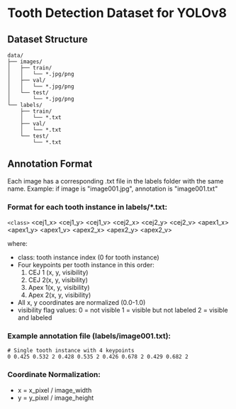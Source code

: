 # Tooth Detection Dataset for YOLOv8

## Dataset Structure

```
data/
├── images/
│   ├── train/
│   │   └── *.jpg/png  
│   ├── val/
│   │   └── *.jpg/png
│   └── test/
│       └── *.jpg/png
└── labels/
    ├── train/
    │   └── *.txt  
    ├── val/
    │   └── *.txt
    └── test/
        └── *.txt
```

## Annotation Format

Each image has a corresponding .txt file in the labels folder with the same name.
Example: if image is "image001.jpg", annotation is "image001.txt"

### Format for each tooth instance in labels/*.txt:

`<class>` <cej1_x> <cej1_y> <cej1_v> <cej2_x> <cej2_y> <cej2_v> <apex1_x> <apex1_y> <apex1_v> <apex2_x> <apex2_y> <apex2_v>

where:

- class: tooth instance index (0 for tooth instance)
- Four keypoints per tooth instance in this order:
  1. CEJ 1 (x, y, visibility)
  2. CEJ  2(x, y, visibility)
  3. Apex 1(x, y, visibility)
  4. Apex  2(x, y, visibility)
- All x, y coordinates are normalized (0.0-1.0)
- visibility flag values:
  0 = not visible
  1 = visible but not labeled
  2 = visible and labeled

### Example annotation file (labels/image001.txt):

```
# Single tooth instance with 4 keypoints 
0 0.425 0.532 2 0.428 0.535 2 0.426 0.678 2 0.429 0.682 2
```

### Coordinate Normalization:

- x = x_pixel / image_width
- y = y_pixel / image_height

